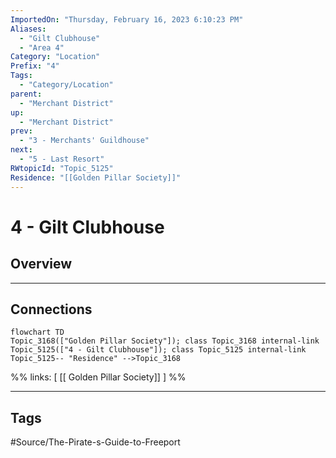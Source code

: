 ```yaml
---
ImportedOn: "Thursday, February 16, 2023 6:10:23 PM"
Aliases:
  - "Gilt Clubhouse"
  - "Area 4"
Category: "Location"
Prefix: "4"
Tags:
  - "Category/Location"
parent:
  - "Merchant District"
up:
  - "Merchant District"
prev:
  - "3 - Merchants' Guildhouse"
next:
  - "5 - Last Resort"
RWtopicId: "Topic_5125"
Residence: "[[Golden Pillar Society]]"
---
```

# 4 - Gilt Clubhouse
## Overview
---
## Connections
```mermaid
flowchart TD
Topic_3168(["Golden Pillar Society"]); class Topic_3168 internal-link
Topic_5125(["4 - Gilt Clubhouse"]); class Topic_5125 internal-link
Topic_5125-- "Residence" -->Topic_3168
```
%%
links: [ [[ Golden Pillar Society]] ]
%%


---
## Tags
#Source/The-Pirate-s-Guide-to-Freeport

